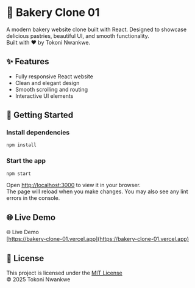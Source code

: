 # 🍞 Bakery Clone 01

A modern bakery website clone built with React. Designed to showcase delicious pastries, beautiful UI, and smooth functionality.  
Built with ❤️ by Tokoni Nwankwe.

## ✨ Features

- Fully responsive React website  
- Clean and elegant design  
- Smooth scrolling and routing  
- Interactive UI elements  

## 🚀 Getting Started

### Install dependencies

```bash
npm install
```

### Start the app

```bash
npm start
```

Open [http://localhost:3000](http://localhost:3000) to view it in your browser.  
The page will reload when you make changes. You may also see any lint errors in the console.

## 🌐 Live Demo

🌐 Live Demo  
[https://bakery-clone-01.vercel.app](https://bakery-clone-01.vercel.app)

## 📝 License

This project is licensed under the [MIT License](./LICENSE)  
© 2025 Tokoni Nwankwe
